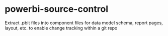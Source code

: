 # powerbi-source-control
Extract .pbit files into component files for data model schema, report pages, layout, etc. to enable change tracking within a git repo
